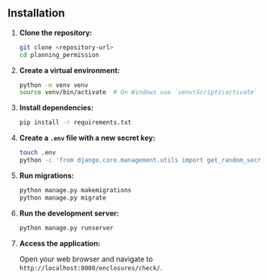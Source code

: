 ## Installation

1. **Clone the repository:**

    ```bash
    git clone <repository-url>
    cd planning_permission
    ```

2. **Create a virtual environment:**

    ```bash
    python -m venv venv
    source venv/bin/activate  # On Windows use `venv\Scripts\activate`
    ```

3. **Install dependencies:**

    ```bash
    pip install -r requirements.txt
    ```

4. **Create a `.env` file with a new secret key:**

    ```bash
    touch .env
    python -c 'from django.core.management.utils import get_random_secret_key; print(f"SECRET_KEY={get_random_secret_key()}")' >> .env
    ```

5. **Run migrations:**

    ```bash
    python manage.py makemigrations
    python manage.py migrate
    ```

6. **Run the development server:**

    ```bash
    python manage.py runserver
    ```

7. **Access the application:**

    Open your web browser and navigate to `http://localhost:8000/enclosures/check/`.